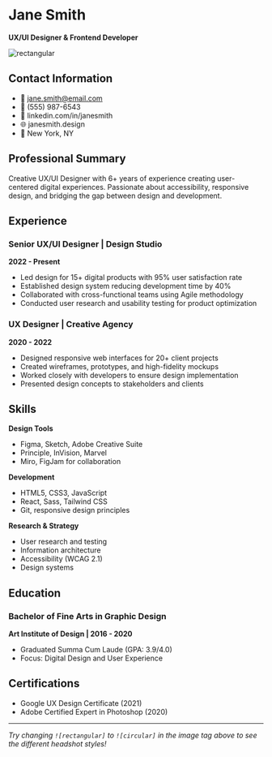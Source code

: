 # Jane Smith

**UX/UI Designer & Frontend Developer**

![rectangular](https://images.unsplash.com/photo-1494790108755-2616b67fcbce?w=300&h=400&fit=crop&crop=face)

## Contact Information

- 📧 jane.smith@email.com
- 📱 (555) 987-6543
- 💼 linkedin.com/in/janesmith
- 🌐 janesmith.design
- 📍 New York, NY

## Professional Summary

Creative UX/UI Designer with 6+ years of experience creating user-centered digital experiences. Passionate about accessibility, responsive design, and bridging the gap between design and development.

## Experience

### Senior UX/UI Designer | Design Studio
**2022 - Present**

- Led design for 15+ digital products with 95% user satisfaction rate
- Established design system reducing development time by 40%
- Collaborated with cross-functional teams using Agile methodology
- Conducted user research and usability testing for product optimization

### UX Designer | Creative Agency
**2020 - 2022**

- Designed responsive web interfaces for 20+ client projects
- Created wireframes, prototypes, and high-fidelity mockups
- Worked closely with developers to ensure design implementation
- Presented design concepts to stakeholders and clients

## Skills

**Design Tools**
- Figma, Sketch, Adobe Creative Suite
- Principle, InVision, Marvel
- Miro, FigJam for collaboration

**Development**
- HTML5, CSS3, JavaScript
- React, Sass, Tailwind CSS
- Git, responsive design principles

**Research & Strategy**
- User research and testing
- Information architecture
- Accessibility (WCAG 2.1)
- Design systems

## Education

### Bachelor of Fine Arts in Graphic Design
**Art Institute of Design | 2016 - 2020**

- Graduated Summa Cum Laude (GPA: 3.9/4.0)
- Focus: Digital Design and User Experience

## Certifications

- Google UX Design Certificate (2021)
- Adobe Certified Expert in Photoshop (2020)

---

*Try changing `![rectangular]` to `![circular]` in the image tag above to see the different headshot styles!*
